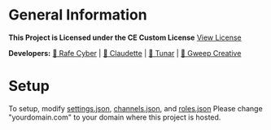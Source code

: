 # General Information
**This Project is Licensed under the CE Custom License**
[View License](LICENSE)

**Developers:**
[👤 Rafe Cyber](https://github.com/cyber-expert64) | [👤 Claudette](https://github.com/iClaudette) | [👤 Tunar](https://github.com/tunarjs) | [👤 Gweep Creative](https://youtube.com/GweepCreativeOfficial)

# Setup
To setup, modify [settings.json](settings.json), [channels.json](channels.json), and [roles.json](roles.json)
Please change "yourdomain.com" to your domain where this project is hosted.
